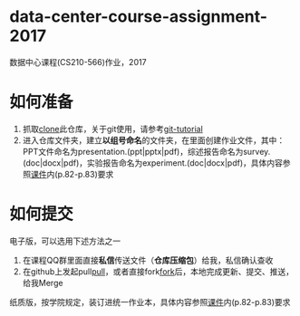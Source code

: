 # data-center-course-assignment-2017

数据中心课程(CS210-566)作业，2017

# 如何准备

1. 抓取[clone](https://github.com/cs-course/data-center-course-assignment-2017/blob/master/clone.png?raw=true)此仓库，关于git使用，请参考[git-tutorial](https://github.com/cs-course/git-tutorial)
2. 进入仓库文件夹，建立**以组号命名**的文件夹，在里面创建作业文件，其中：PPT文件命名为presentation.(ppt|pptx|pdf)，综述报告命名为survey.(doc|docx|pdf)，实验报告命名为experiment.(doc|docx|pdf)，具体内容参照[课件](https://github.com/cs-course/data-center-course/blob/master/data-center-2017-c07.pptx?raw=true)内(p.82-p.83)要求

# 如何提交

电子版，可以选用下述方法之一

1. 在课程QQ群里面直接**私信**传送文件（**仓库压缩包**）给我，私信确认查收
2. 在github上发起pull[pull](https://github.com/cs-course/data-center-course-assignment-2017/blob/master/pull-request.png?raw=true)，或者直接fork[fork](https://github.com/cs-course/data-center-course-assignment-2017/blob/master/fork.png?raw=true)后，本地完成更新、提交、推送，给我Merge

纸质版，按学院规定，装订进统一作业本，具体内容参照[课件](https://github.com/cs-course/data-center-course/blob/master/data-center-2017-c07.pptx?raw=true)内(p.82-p.83)要求

